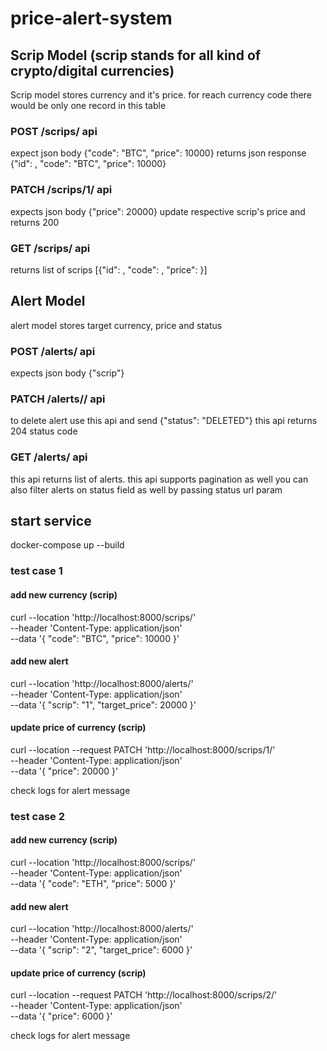 # price-alert-system

## Scrip Model (scrip stands for all kind of crypto/digital currencies)
Scrip model stores currency and it's price. for reach currency code there would be only one record in this table

### POST /scrips/ api
expect json body {"code": "BTC", "price": 10000} 
returns json response {"id": <int>, "code": "BTC", "price": 10000}

### PATCH /scrips/1/ api
expects json body {"price": 20000}
update respective scrip's price and returns 200 

### GET /scrips/ api
returns list of scrips [{"id": <int>, "code": <str>, "price": <float>}]

## Alert Model
alert model stores target currency, price and status

### POST /alerts/ api
expects json body {"scrip"}

### PATCH /alerts/<int>/ api
to delete alert use this api and send {"status": "DELETED"} 
this api returns 204 status code

### GET /alerts/ api
this api returns list of alerts. 
this api supports pagination as well 
you can also filter alerts on status field as well by passing status 
url param 

## start service
docker-compose up --build

### test case 1
#### add new currency (scrip)
curl --location 'http://localhost:8000/scrips/' \
--header 'Content-Type: application/json' \
--data '{
    "code": "BTC",
    "price": 10000
}'
#### add new alert 
curl --location 'http://localhost:8000/alerts/' \
--header 'Content-Type: application/json' \
--data '{
    "scrip": "1",
    "target_price": 20000
}'
#### update price of currency (scrip)
curl --location --request PATCH 'http://localhost:8000/scrips/1/' \
--header 'Content-Type: application/json' \
--data '{
    "price": 20000
}'

check logs for alert message

### test case 2
#### add new currency (scrip)
curl --location 'http://localhost:8000/scrips/' \
--header 'Content-Type: application/json' \
--data '{
    "code": "ETH",
    "price": 5000
}'
#### add new alert 
curl --location 'http://localhost:8000/alerts/' \
--header 'Content-Type: application/json' \
--data '{
    "scrip": "2",
    "target_price": 6000
}'
#### update price of currency (scrip)
curl --location --request PATCH 'http://localhost:8000/scrips/2/' \
--header 'Content-Type: application/json' \
--data '{
    "price": 6000
}'

check logs for alert message